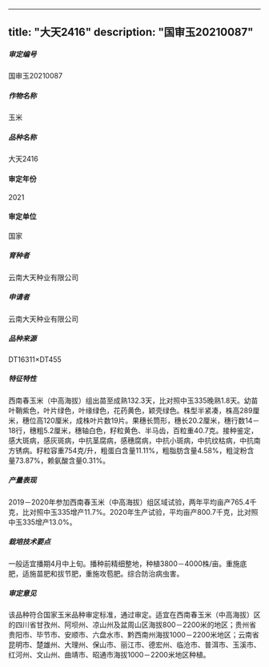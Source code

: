 
---
title: "大天2416"
description: "国审玉20210087"
---
##### 审定编号 
国审玉20210087

##### 作物名称
玉米

##### 品种名称
大天2416

#### 审定年份
2021	

#### 审定单位
国家

##### 育种者
云南大天种业有限公司

##### 申请者
云南大天种业有限公司

##### 品种来源
DT16311×DT455

##### 特征特性
西南春玉米（中高海拔）组出苗至成熟132.3天，比对照中玉335晚熟1.8天。幼苗叶鞘紫色，叶片绿色，叶缘绿色，花药黄色，颖壳绿色。株型半紧凑，株高289厘米，穗位高120厘米，成株叶片数19片。果穗长筒形，穗长20.2厘米，穗行数14－18行，穗粗5.2厘米，穗轴白色，籽粒黄色、半马齿，百粒重40.7克。接种鉴定，感大斑病，感灰斑病，中抗茎腐病，感穗腐病，中抗小斑病，中抗纹枯病，中抗南方锈病。籽粒容重754克/升，粗蛋白含量11.11%，粗脂肪含量4.58%，粗淀粉含量73.87%，赖氨酸含量0.31%。

##### 产量表现
2019－2020年参加西南春玉米（中高海拔）组区域试验，两年平均亩产765.4千克，比对照中玉335增产11.7%。2020年生产试验，平均亩产800.7千克，比对照中玉335增产13.0%。

##### 栽培技术要点
一般适宜播期4月中上旬。播种前精细整地，种植3800－4000株/亩。重施底肥，适施苗肥和拔节肥，重施攻苞肥。综合防治病虫害。

##### 审定意见
该品种符合国家玉米品种审定标准，通过审定。适宜在西南春玉米（中高海拔）区的四川省甘孜州、阿坝州、凉山州及盆周山区海拔800－2200米的地区；贵州省贵阳市、毕节市、安顺市、六盘水市、黔西南州海拔1000－2200米地区；云南省昆明市、楚雄州、大理州、保山市、丽江市、德宏州、临沧市、普洱市、玉溪市、红河州、文山州、曲靖市、昭通市海拔1000－2200米地区种植。


